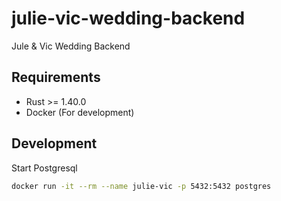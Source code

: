 # julie-vic-wedding-backend
Jule & Vic Wedding Backend


## Requirements

-   Rust >= 1.40.0
-   Docker (For development)

## Development

Start Postgresql

```sh
docker run -it --rm --name julie-vic -p 5432:5432 postgres
```
